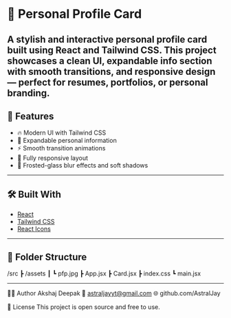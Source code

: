 # 🌟 Personal Profile Card

A stylish and interactive personal profile card built using **React** and **Tailwind CSS**. This project showcases a clean UI, expandable info section with smooth transitions, and responsive design — perfect for resumes, portfolios, or personal branding.
---

## 🚀 Features

- 🔥 Modern UI with Tailwind CSS
- 👤 Expandable personal information
- ⚡ Smooth transition animations
- 📱 Fully responsive layout
- 🎨 Frosted-glass blur effects and soft shadows

---

## 🛠️ Built With

- [React](https://reactjs.org/)
- [Tailwind CSS](https://tailwindcss.com/)
- [React Icons](https://react-icons.github.io/react-icons/)

---

## 📂 Folder Structure

/src
┣ /assets
┃ ┗ pfp.jpg
┣ App.jsx
┣ Card.jsx
┣ index.css
┗ main.jsx

---

🧑‍🎓 Author
Akshaj Deepak
📧 astraljayyt@gmail.com
🌐 github.com/AstralJay

📄 License
This project is open source and free to use.
